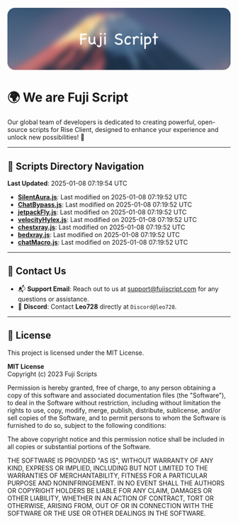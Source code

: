 ![Banner](.github/b.webp)

# 🌍 **We are Fuji Script**

Our global team of developers is dedicated to creating powerful, open-source scripts for Rise Client, designed to enhance your experience and unlock new possibilities! 🌟

---
<!-- SCRIPTS_NAVIGATION_START -->
## 📂 **Scripts Directory Navigation**

**Last Updated**: 2025-01-08 07:19:54 UTC

- **[SilentAura.js](scripts/SilentAura.js)**: Last modified on 2025-01-08 07:19:52 UTC
- **[ChatBypass.js](scripts/ChatBypass.js)**: Last modified on 2025-01-08 07:19:52 UTC
- **[jetpackFly.js](scripts/jetpackFly.js)**: Last modified on 2025-01-08 07:19:52 UTC
- **[velocityHylex.js](scripts/velocityHylex.js)**: Last modified on 2025-01-08 07:19:52 UTC
- **[chestxray.js](scripts/chestxray.js)**: Last modified on 2025-01-08 07:19:52 UTC
- **[bedxray.js](scripts/bedxray.js)**: Last modified on 2025-01-08 07:19:52 UTC
- **[chatMacro.js](scripts/chatMacro.js)**: Last modified on 2025-01-08 07:19:52 UTC

<!-- SCRIPTS_NAVIGATION_END -->

---

## 💬 **Contact Us**  
- 📬 **Support Email**: Reach out to us at [support@fujiscript.com](mailto:support@fujiscript.com) for any questions or assistance.  
- 💬 **Discord**: Contact **Leo728** directly at `Discord@leo728`.

---

## 📜 **License**

This project is licensed under the MIT License.  

**MIT License**  
Copyright (c) 2023 Fuji Scripts  

Permission is hereby granted, free of charge, to any person obtaining a copy of this software and associated documentation files (the "Software"), to deal in the Software without restriction, including without limitation the rights to use, copy, modify, merge, publish, distribute, sublicense, and/or sell copies of the Software, and to permit persons to whom the Software is furnished to do so, subject to the following conditions:  

The above copyright notice and this permission notice shall be included in all copies or substantial portions of the Software.  

THE SOFTWARE IS PROVIDED "AS IS", WITHOUT WARRANTY OF ANY KIND, EXPRESS OR IMPLIED, INCLUDING BUT NOT LIMITED TO THE WARRANTIES OF MERCHANTABILITY, FITNESS FOR A PARTICULAR PURPOSE AND NONINFRINGEMENT. IN NO EVENT SHALL THE AUTHORS OR COPYRIGHT HOLDERS BE LIABLE FOR ANY CLAIM, DAMAGES OR OTHER LIABILITY, WHETHER IN AN ACTION OF CONTRACT, TORT OR OTHERWISE, ARISING FROM, OUT OF OR IN CONNECTION WITH THE SOFTWARE OR THE USE OR OTHER DEALINGS IN THE SOFTWARE.  
